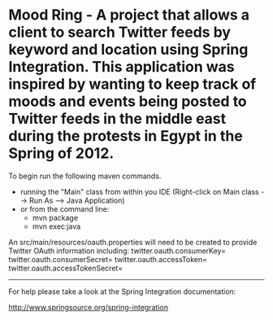 Mood Ring - A project that allows a client to search Twitter feeds by keyword and location using Spring Integration. This application was inspired by wanting to keep track of moods and events being posted to Twitter feeds in the middle east during the protests in Egypt in the Spring of 2012.
================================================================================

To begin run the following maven commands.

* running the "Main" class from within you IDE (Right-click on Main class --> Run As --> Java Application)
* or from the command line:
    - mvn package
    - mvn exec:java

An src/main/resources/oauth.properties will need to be created to provide Twitter OAuth information including:
 twitter.oauth.consumerKey=<consumerKey>
 twitter.oauth.consumerSecret=<Consumer Secret>
 twitter.oauth.accessToken=<Access Token>
 twitter.oauth.accessTokenSecret=<Access Token Secret>

--------------------------------------------------------------------------------

For help please take a look at the Spring Integration documentation:

http://www.springsource.org/spring-integration

